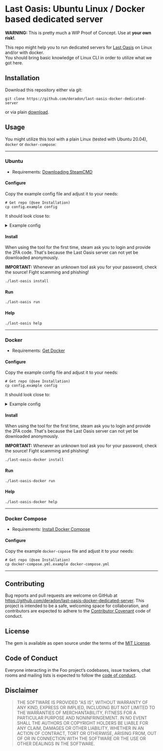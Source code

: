 # Last Oasis: Ubuntu Linux / Docker based dedicated server

**WARNING:** This is pretty much a WIP Proof of Concept. Use at **your own risk!**.

This repo might help you to run dedicated servers for [Last Oasis](https://lastoasis.gg/) on Linux and/or with docker.\
You should bring basic knowledge of Linux CLI in order to utilize what we got here.

## Installation

Download this repository either via git:

```shell
git clone https://github.com/deradon/last-oasis-docker-dedicated-server
```

or via plain [download](https://github.com/Deradon/last-oasis-docker-dedicated-server/archive/refs/heads/main.zip).

## Usage

You might utilize this tool with a plain Linux (tested with Ubuntu 20.04), `docker` or `docker-compose`:

---

### Ubuntu

* Requirements: [Downloading SteamCMD](https://developer.valvesoftware.com/wiki/SteamCMD#Linux)

#### Configure

Copy the example config file and adjust it to your needs:

```shell
# Get repo (@see Installation)
cp config.example config
```

It should look close to:

<details>
  <summary>Example config</summary>

    ##############
    ## Required ##
    ##############

    # Get it from https://myrealm.lastoasis.gg/Settings ("Game server registration key")
    SERVER_CUSTOMER_KEY="XgZyB0HDYtv4JJ1tUUybXg"

    # Server name to use. Must be unique per server realm.
    SERVER_IDENTIFIER="Example Server"

    # Eternal server ip to use.
    SERVER_IP_ADDRESS=233.252.0.98

    # Server port to use. Must be unique per server realm and IP.
    SERVER_PORT="62001"

    # Get it from https://myrealm.lastoasis.gg/Settings ("Self hosted game servers registration keys")
    SERVER_PROVIDER_KEY="6fSIs5nTwnhfjcaVlZ5BmA"

    # Steam user name to login with.
    STEAM_USER="FancyAlice"

    ##############
    ## Optional ##
    ##############

    # Directory where to install Last Oasis. (Default: ".steam/last-oasis")
    # INSTALL_DIR=$(realpath ~/.steam)/last-oasis

    # Additional server options to use.
    # SERVER_OPTIONS='-log -force_steamclient_link -messaging -NoLiveServer -EnableCheats -backendapiurloverride="backend.last-oasis.com"'

    # How many slots the server should offer. (Default: "10")
    SERVER_SLOTS="25"

    # If you've compiled "stemcmd' from source or it is not included in your ${bold}PATH${normal}, you might need to set this to the full path of your "steamcmd" binary (or shell script).
    # STEAM_CMD_BINARY="steamcmdd""

    # Dedicated last oasis server steam appid for linux. (Default: "903950")
    # STEAM_LINUX_APP_ID="903950"
</details>

#### Install

When using the tool for the first time, steam ask you to login
and provide the 2FA code. That's because the Last Oasis server can not yet be downloaded
anonymously.

**IMPORTANT:** Whenever an unknown tool ask you for your password, check the source! Fight scamming and phishing!

```shell
./last-oasis install
```

#### Run

```shell
./last-oasis run
```

#### Help

```shell
./last-oasis help
```

---

### Docker

* Requirements: [Get Docker](https://docs.docker.com/get-docker/)

#### Configure

Copy the example config file and adjust it to your needs:

```shell
# Get repo (@see Installation)
cp config.example config
```

It should look close to:

<details>
  <summary>Example config</summary>

    ##############
    ## Required ##
    ##############

    # Get it from https://myrealm.lastoasis.gg/Settings ("Game server registration key")
    SERVER_CUSTOMER_KEY="XgZyB0HDYtv4JJ1tUUybXg"

    # Server name to use. Must be unique per server realm.
    SERVER_IDENTIFIER="Example Server"

    # Eternal server ip to use.
    SERVER_IP_ADDRESS=233.252.0.98

    # Server port to use. Must be unique per server realm and IP.
    SERVER_PORT="62001"

    # Get it from https://myrealm.lastoasis.gg/Settings ("Self hosted game servers registration keys")
    SERVER_PROVIDER_KEY="6fSIs5nTwnhfjcaVlZ5BmA"

    # Steam user name to login with.
    STEAM_USER="FancyAlice"

    ##############
    ## Optional ##
    ##############

    # Directory where to install Last Oasis. (Default: ".steam/last-oasis")
    # INSTALL_DIR=$(realpath ~/.steam)/last-oasis

    # Additional server options to use.
    # SERVER_OPTIONS='-log -force_steamclient_link -messaging -NoLiveServer -EnableCheats -backendapiurloverride="backend.last-oasis.com"'

    # How many slots the server should offer. (Default: "10")
    SERVER_SLOTS="25"

    # If you've compiled "stemcmd' from source or it is not included in your ${bold}PATH${normal}, you might need to set this to the full path of your "steamcmd" binary (or shell script).
    # STEAM_CMD_BINARY="steamcmdd""

    # Dedicated last oasis server steam appid for linux. (Default: "903950")
    # STEAM_LINUX_APP_ID="903950"
</details>

#### Install

When using the tool for the first time, steam ask you to login
and provide the 2FA code. That's because the Last Oasis server can not yet be downloaded
anonymously.

**IMPORTANT:** Whenever an unknown tool ask you for your password, check the source! Fight scamming and phishing!

```shell
./last-oasis-docker install
```

#### Run

```shell
./last-oasis-docker run
```

#### Help

```shell
./last-oasis-docker help
```

---

### Docker Compose

* Requirements: [Install Docker Compose](https://docs.docker.com/compose/install/)

#### Configure

Copy the example `docker-copose` file and adjust it to your needs:

```shell
# Get repo (@see Installation)
cp docker-compose.yml.example docker-compose.yml
```

---

## Contributing

Bug reports and pull requests are welcome on GitHub at https://github.com/deradon/last-oasis-docker-dedicated-server.
This project is intended to be a safe, welcoming space for collaboration, and contributors are expected to adhere to the [Contributor Covenant](http://contributor-covenant.org) code of conduct.

## License

The gem is available as open source under the terms of the [MIT License](https://opensource.org/licenses/MIT).

## Code of Conduct

Everyone interacting in the Foo project’s codebases, issue trackers, chat rooms and mailing lists is expected to follow the [code of conduct](https://github.com/deradon/last-oasis-docker-dedicated-server/blob/master/CODE_OF_CONDUCT.md).

## Disclaimer

> THE SOFTWARE IS PROVIDED "AS IS", WITHOUT WARRANTY OF ANY KIND, EXPRESS OR
> IMPLIED, INCLUDING BUT NOT LIMITED TO THE WARRANTIES OF MERCHANTABILITY,
> FITNESS FOR A PARTICULAR PURPOSE AND NONINFRINGEMENT. IN NO EVENT SHALL THE
> AUTHORS OR COPYRIGHT HOLDERS BE LIABLE FOR ANY CLAIM, DAMAGES OR OTHER
> LIABILITY, WHETHER IN AN ACTION OF CONTRACT, TORT OR OTHERWISE, ARISING FROM,
> OUT OF OR IN CONNECTION WITH THE SOFTWARE OR THE USE OR OTHER DEALINGS IN
> THE SOFTWARE.
